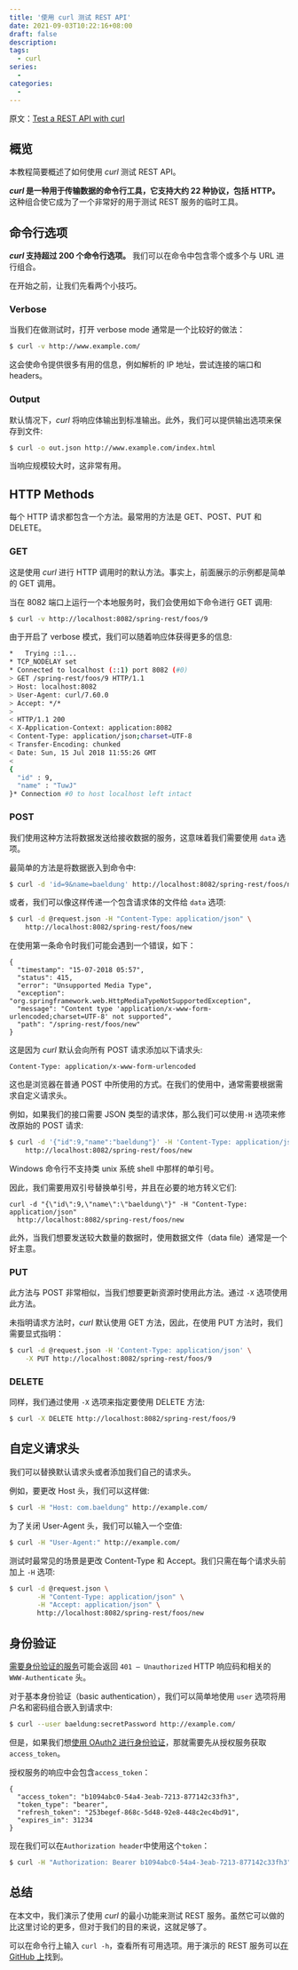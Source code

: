 ```yaml
---
title: '使用 curl 测试 REST API'
date: 2021-09-03T10:22:16+08:00
draft: false
description:
tags:
  - curl
series:
  -
categories:
  -
---
```


原文：[Test a REST API with curl](https://www.baeldung.com/curl-rest)

## 概览

本教程简要概述了如何使用 _curl_ 测试 REST API。

**_curl_ 是一种用于传输数据的命令行工具，它支持大约 22 种协议，包括 HTTP。** 这种组合使它成为了一个非常好的用于测试 REST 服务的临时工具。

## 命令行选项

**_curl_ 支持超过 200 个命令行选项。** 我们可以在命令中包含零个或多个与 URL 进行组合。

在开始之前，让我们先看两个小技巧。

### Verbose

当我们在做测试时，打开 verbose mode 通常是一个比较好的做法：

```bash
$ curl -v http://www.example.com/
```

这会使命令提供很多有用的信息，例如解析的 IP 地址，尝试连接的端口和 headers。

### Output

默认情况下，_curl_ 将响应体输出到标准输出。此外，我们可以提供输出选项来保存到文件:

```bash
$ curl -o out.json http://www.example.com/index.html
```

当响应规模较大时，这非常有用。

## HTTP Methods

每个 HTTP 请求都包含一个方法。最常用的方法是 GET、POST、PUT 和 DELETE。

### GET

这是使用 _curl_ 进行 HTTP 调用时的默认方法。事实上，前面展示的示例都是简单的 GET 调用。

当在 8082 端口上运行一个本地服务时，我们会使用如下命令进行 GET 调用:

```bash
$ curl -v http://localhost:8082/spring-rest/foos/9
```

由于开启了 verbose 模式，我们可以随着响应体获得更多的信息:

```bash
*   Trying ::1...
* TCP_NODELAY set
* Connected to localhost (::1) port 8082 (#0)
> GET /spring-rest/foos/9 HTTP/1.1
> Host: localhost:8082
> User-Agent: curl/7.60.0
> Accept: */*
>
< HTTP/1.1 200
< X-Application-Context: application:8082
< Content-Type: application/json;charset=UTF-8
< Transfer-Encoding: chunked
< Date: Sun, 15 Jul 2018 11:55:26 GMT
<
{
  "id" : 9,
  "name" : "TuwJ"
}* Connection #0 to host localhost left intact
```

### POST

我们使用这种方法将数据发送给接收数据的服务，这意味着我们需要使用 `data` 选项。

最简单的方法是将数据嵌入到命令中:

```bash
$ curl -d 'id=9&name=baeldung' http://localhost:8082/spring-rest/foos/new
```

或者，我们可以像这样传递一个包含请求体的文件给 `data` 选项:

```bash
$ curl -d @request.json -H "Content-Type: application/json" \
    http://localhost:8082/spring-rest/foos/new
```

在使用第一条命令时我们可能会遇到一个错误，如下：

```
{
  "timestamp": "15-07-2018 05:57",
  "status": 415,
  "error": "Unsupported Media Type",
  "exception": "org.springframework.web.HttpMediaTypeNotSupportedException",
  "message": "Content type 'application/x-www-form-urlencoded;charset=UTF-8' not supported",
  "path": "/spring-rest/foos/new"
}
```

这是因为 _curl_ 默认会向所有 POST 请求添加以下请求头:

```
Content-Type: application/x-www-form-urlencoded
```

这也是浏览器在普通 POST 中所使用的方式。在我们的使用中，通常需要根据需求自定义请求头。

例如，如果我们的接口需要 JSON 类型的请求体，那么我们可以使用`-H` 选项来修改原始的 POST 请求:

```bash
$ curl -d '{"id":9,"name":"baeldung"}' -H 'Content-Type: application/json' \
    http://localhost:8082/spring-rest/foos/new
```

Windows 命令行不支持类 unix 系统 shell 中那样的单引号。

因此，我们需要用双引号替换单引号，并且在必要的地方转义它们:

```
curl -d "{\"id\":9,\"name\":\"baeldung\"}" -H "Content-Type: application/json"
  http://localhost:8082/spring-rest/foos/new
```

此外，当我们想要发送较大数量的数据时，使用数据文件（data file）通常是一个好主意。

### PUT

此方法与 POST 非常相似，当我们想要更新资源时使用此方法。通过 `-X` 选项使用此方法。

未指明请求方法时，_curl_ 默认使用 GET 方法，因此，在使用 PUT 方法时，我们需要显式指明：

```bash
$ curl -d @request.json -H 'Content-Type: application/json' \
    -X PUT http://localhost:8082/spring-rest/foos/9
```

### DELETE

同样，我们通过使用 `-X` 选项来指定要使用 DELETE 方法:

```bash
$ curl -X DELETE http://localhost:8082/spring-rest/foos/9
```

## 自定义请求头

我们可以替换默认请求头或者添加我们自己的请求头。

例如，要更改 Host 头，我们可以这样做:

```bash
$ curl -H "Host: com.baeldung" http://example.com/
```

为了关闭 User-Agent 头，我们可以输入一个空值:

```bash
$ curl -H "User-Agent:" http://example.com/
```

测试时最常见的场景是更改 Content-Type 和 Accept。我们只需在每个请求头前加上 `-H` 选项:

```bash
$ curl -d @request.json \
       -H "Content-Type: application/json" \
       -H "Accept: application/json" \
       http://localhost:8082/spring-rest/foos/new
```

## 身份验证

[需要身份验证的服务](https://www.baeldung.com/spring-security-basic-authentication)可能会返回 `401 – Unauthorized` HTTP 响应码和相关的 `WWW-Authenticate` 头。

对于基本身份验证（basic authentication），我们可以简单地使用 `user` 选项将用户名和密码组合嵌入到请求中:

```bash
$ curl --user baeldung:secretPassword http://example.com/
```

但是，如果我们想[使用 OAuth2 进行身份验证](https://www.baeldung.com/rest-api-spring-oauth2-angularjs)，那就需要先从授权服务获取 `access_token`。

授权服务的响应中会包含`access_token`：

```
{
  "access_token": "b1094abc0-54a4-3eab-7213-877142c33fh3",
  "token_type": "bearer",
  "refresh_token": "253begef-868c-5d48-92e8-448c2ec4bd91",
  "expires_in": 31234
}
```

现在我们可以在`Authorization header`中使用这个`token`：

```bash
$ curl -H "Authorization: Bearer b1094abc0-54a4-3eab-7213-877142c33fh3" http://example.com/
```

## 总结

在本文中，我们演示了使用 _curl_ 的最小功能来测试 REST 服务。虽然它可以做的比这里讨论的更多，但对于我们的目的来说，这就足够了。

可以在命令行上输入 `curl -h`，查看所有可用选项。用于演示的 REST 服务可以[在 GitHub 上](https://github.com/eugenp/tutorials/tree/master/spring-web-modules/spring-rest-simple)找到。
